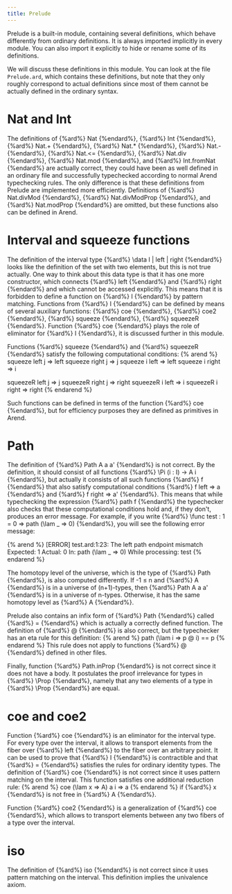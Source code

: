 ```yaml
---
title: Prelude
---
```


Prelude is a built-in module, containing several definitions, which behave differently from ordinary definitions.
It is always imported implicitly in every module.
You can also import it explicitly to hide or rename some of its definitions.

We will discuss these definitions in this module.
You can look at the file `Prelude.ard`, which contains these definitions, but note that they only roughly correspond
to actual definitions since most of them cannot be actually defined in the ordinary syntax.

# Nat and Int

The definitions of {%ard%} Nat {%endard%}, {%ard%} Int {%endard%}, {%ard%} Nat.+ {%endard%}, {%ard%} Nat.* {%endard%}, {%ard%} Nat.- {%endard%}, {%ard%} Nat.<= {%endard%}, {%ard%} Nat.div {%endard%}, {%ard%} Nat.mod {%endard%}, and {%ard%} Int.fromNat {%endard%} are actually correct,
they could have been as well defined in an ordinary file and successfully typechecked according to normal Arend typechecking rules.
The only difference is that these definitions from Prelude are implemented more efficiently.
Definitions of {%ard%} Nat.divMod {%endard%}, {%ard%} Nat.divModProp {%endard%}, and {%ard%} Nat.modProp {%endard%} are omitted, but these functions also can be defined in Arend.

# Interval and squeeze functions

The definition of the interval type {%ard%} \data I | left | right {%endard%} looks like the definition of the set with two
elements, but this is not true actually. 
One way to think about this data type is that it has one more constructor, which connects {%ard%} left {%endard%} and 
{%ard%} right {%endard%} and which cannot be accessed explicitly. This means that it is forbidden to define a function 
on {%ard%} I {%endard%} by pattern matching. Functions from {%ard%} I {%endard%} can be defined by means of several auxiliary functions:
{%ard%} coe {%endard%}, {%ard%} coe2 {%endard%}, {%ard%} squeeze {%endard%}, {%ard%} squeezeR {%endard%}. Function {%ard%} coe {%endard%} plays the role of eliminator for {%ard%} I {%endard%}, it is discussed
further in this module. 

Functions {%ard%} squeeze {%endard%} and {%ard%} squeezeR {%endard%} satisfy the following computational conditions:
{% arend %}
squeeze left j => left
squeeze right j => j
squeeze i left => left
squeeze i right => i

squeezeR left j => j
squeezeR right j => right
squeezeR i left => i
squeezeR i right => right
{% endarend %}

Such functions can be defined in terms of the function {%ard%} coe {%endard%},
but for efficiency purposes they are defined as primitives in Arend.

# Path

The definition of {%ard%} Path A a a' {%endard%} is not correct.
By the definition, it should consist of all functions {%ard%} \Pi (i : I) -> A i {%endard%}, but actually it consists of all such
functions {%ard%} f {%endard%} that also satisfy computational conditions {%ard%} f left => a {%endard%} and {%ard%} f right => a' {%endard%}.
This means that while typechecking the expression {%ard%} path f {%endard%} the typechecker also checks that these computational conditions hold and, if they don't, produces an error message.
For example, if you write {%ard%} \func test : 1 = 0 => path (\lam _ => 0) {%endard%}, you will see the following error message:

{% arend %}
[ERROR] test.ard:1:23: The left path endpoint mismatch
  Expected: 1
    Actual: 0
  In: path (\lam _ => 0)
  While processing: test
{% endarend %}

The homotopy level of the universe, which is the type of {%ard%} Path {%endard%}, is also computed differently. If -1 ≤ n and
{%ard%} A {%endard%} is in a universe of (n+1)-types, then {%ard%} Path A a a' {%endard%} is in a universe of n-types. Otherwise, it has the same
homotopy level as {%ard%} A {%endard%}.

Prelude also contains an infix form of {%ard%} Path {%endard%} called {%ard%} = {%endard%} which is actually a correctly defined function.
The definition of {%ard%} @ {%endard%} is also correct, but the typechecker has an eta rule for this definition:
{% arend %}
path (\lam i => p @ i) == p
{% endarend %}
This rule does not apply to functions {%ard%} @ {%endard%} defined in other files.

Finally, function {%ard%} Path.inProp {%endard%} is not correct since it does not have a body.
It postulates the proof irrelevance for types in {%ard%} \Prop {%endard%}, namely that any two elements of a type in {%ard%} \Prop {%endard%} are equal.

# coe and coe2

Function {%ard%} coe {%endard%} is an eliminator for the interval type.
For every type over the interval, it allows to transport elements from the fiber over {%ard%} left {%endard%} to the fiber over an
arbitrary point.
It can be used to prove that {%ard%} I {%endard%} is contractible and that {%ard%} = {%endard%} satisfies the rules for
ordinary identity types.
The definition of {%ard%} coe {%endard%} is not correct since it uses pattern matching on the interval.
This function satisfies one additional reduction rule:
{% arend %}
coe (\lam x => A) a i => a
{% endarend %}
if {%ard%} x {%endard%} is not free in {%ard%} A {%endard%}.

Function {%ard%} coe2 {%endard%} is a generalization of {%ard%} coe {%endard%}, which allows to transport elements between any two fibers of a type
over the interval.

# iso

The definition of {%ard%} iso {%endard%} is not correct since it uses pattern matching on the interval.
This definition implies the univalence axiom.
